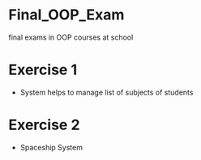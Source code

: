 # Final_OOP_Exam
final exams in OOP courses at school
# Exercise 1 
- System helps to manage list of subjects of students
# Exercise 2
- Spaceship System
